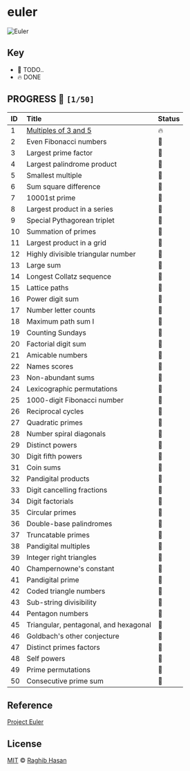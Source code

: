 # euler

![Euler](https://projecteuler.net/profile/ragmha.png)

## Key
* 🚧 TODO..
* 🔥 DONE

## PROGRESS 🚀 `[1/50]`

|    ID        |    Title      |  Status|
| :-------------  | :------------- | :------------|
| 1	| [Multiples of 3 and 5](./solutions/multiples-3-5) | 🔥 |
| 2	| Even Fibonacci numbers | 🚧 |
| 3 |	Largest prime factor | 🚧 |
| 4	| Largest palindrome product| 🚧 |
| 5	|Smallest multiple| 🚧 |
| 6	|Sum square difference| 🚧 |
| 7	|10001st prime| 🚧 |
| 8	|Largest product in a series| 🚧 |
| 9	|Special Pythagorean triplet| 🚧 |
|10	|Summation of primes| 🚧 |
|11	|Largest product in a grid| 🚧 |
|12	|Highly divisible triangular number| 🚧 |
|13	|Large sum| 🚧 |
|14	|Longest Collatz sequence| 🚧 |
|15	|Lattice paths| 🚧 |
|16	|Power digit sum| 🚧 |
|17	|Number letter counts| 🚧 |
|18	|Maximum path sum I| 🚧 |
|19	|Counting Sundays| 🚧 |
|20	|Factorial digit sum| 🚧 |
|21	|Amicable numbers| 🚧 |
|22	|Names scores| 🚧 |
|23	|Non-abundant sums| 🚧 |
|24	|Lexicographic permutations| 🚧 |
|25	|1000-digit Fibonacci number| 🚧 |
|26	|Reciprocal cycles| 🚧 |
|27	|Quadratic primes| 🚧 |
|28	|Number spiral diagonals| 🚧 |
|29	|Distinct powers| 🚧 |
|30	|Digit fifth powers| 🚧 |
|31	|Coin sums| 🚧 |
|32	|Pandigital products| 🚧 |
|33	|Digit cancelling fractions| 🚧 |
|34	|Digit factorials| 🚧 |
|35	|Circular primes| 🚧 |
|36	|Double-base palindromes| 🚧 |
|37	|Truncatable primes| 🚧 |
|38	|Pandigital multiples| 🚧 |
|39	|Integer right triangles| 🚧 |
|40	|Champernowne's constant| 🚧 |
|41	|Pandigital prime| 🚧 |
|42	|Coded triangle numbers| 🚧 |
|43	|Sub-string divisibility| 🚧 |
|44	|Pentagon numbers| 🚧 |
|45	|Triangular, pentagonal, and hexagonal| 🚧 |
|46	|Goldbach's other conjecture| 🚧 |
|47	|Distinct primes factors| 🚧 |
|48	|Self powers| 🚧 |
|49	|Prime permutations| 🚧 |
|50	|Consecutive prime sum| 🚧 |

## Reference
[Project Euler](https://projecteuler.net/archives)

## License
[MIT](./license) © [Raghib Hasan](http://raghibm.com/)
